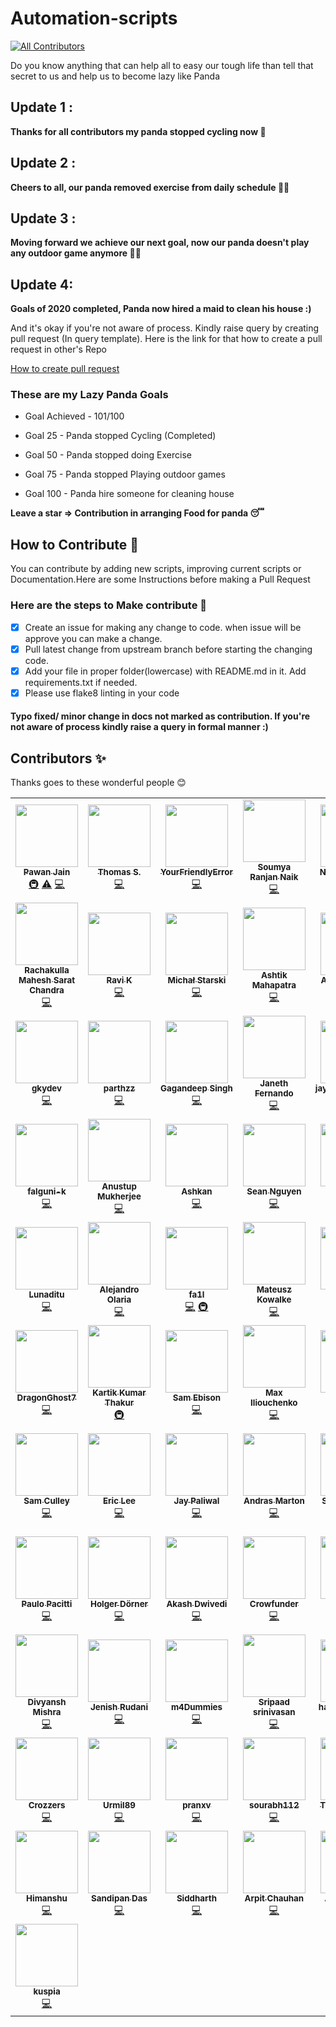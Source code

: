 # Automation-scripts
<!-- ALL-CONTRIBUTORS-BADGE:START - Do not remove or modify this section -->
[![All Contributors](https://img.shields.io/badge/all_contributors-78-orange.svg?style=flat-square)](#contributors-)
<!-- ALL-CONTRIBUTORS-BADGE:END -->

Do you know anything that can help all to easy our tough life than tell that secret to us and help us to become lazy like Panda

## Update 1 :
**Thanks for all contributors my panda stopped cycling now 🛴** 

## Update 2 :
**Cheers to all, our panda removed exercise from daily schedule 🤸‍♂️**

## Update 3 :
**Moving forward we achieve our next goal, now our panda doesn't play any outdoor game anymore  🏌️‍♂️**

## Update 4:
**Goals of 2020 completed, Panda now hired a maid to clean his house :)**

And it's okay if you're not aware of process. Kindly raise query by creating pull request (In query template). Here is the link for that how to create a pull request in other's Repo

[How to create pull request](https://opensource.com/article/19/7/create-pull-request-github)

### These are my Lazy Panda Goals

* Goal Achieved - 101/100

* Goal 25 - Panda stopped Cycling (Completed)
* Goal 50 - Panda stopped doing Exercise
* Goal 75 - Panda stopped Playing outdoor games
* Goal 100 - Panda hire someone for cleaning house

**Leave a star => Contribution in arranging Food for panda 😴**

## How to Contribute 🤔

You can contribute by adding new scripts, improving current scripts or Documentation.Here are some Instructions
before making a Pull Request

### Here are the steps to Make contribute 👣

- [x] Create an issue for making any change to code. when issue will be approve you can make a change.
- [x] Pull latest change from upstream branch before starting the changing code.
- [x] Add your file in proper folder(lowercase) with README.md in it. Add requirements.txt if needed.
- [x] Please use flake8 linting in your code

#### Typo fixed/ minor change in docs not marked as contribution. If you're not aware of process kindly raise a query in formal manner :)
## Contributors ✨

Thanks goes to these wonderful people 😊

<!-- ALL-CONTRIBUTORS-LIST:START - Do not remove or modify this section -->
<!-- prettier-ignore-start -->
<!-- markdownlint-disable -->
<table>
  <tr>
    <td align="center"><a href="https://github.com/pawangeek"><img src="https://avatars0.githubusercontent.com/u/42181691?v=4?s=100" width="100px;" alt=""/><br /><sub><b>Pawan Jain</b></sub></a><br /><a href="#infra-pawangeek" title="Infrastructure (Hosting, Build-Tools, etc)">🚇</a> <a href="https://github.com/python-geeks/Automation-scripts/commits?author=pawangeek" title="Tests">⚠️</a> <a href="https://github.com/python-geeks/Automation-scripts/commits?author=pawangeek" title="Code">💻</a></td>
    <td align="center"><a href="https://github.com/Sacrezar"><img src="https://avatars2.githubusercontent.com/u/38185428?v=4?s=100" width="100px;" alt=""/><br /><sub><b>Thomas S.</b></sub></a><br /><a href="https://github.com/python-geeks/Automation-scripts/commits?author=Sacrezar" title="Code">💻</a></td>
    <td align="center"><a href="https://github.com/YourFriendlyError"><img src="https://avatars3.githubusercontent.com/u/41340245?v=4?s=100" width="100px;" alt=""/><br /><sub><b>YourFriendlyError</b></sub></a><br /><a href="https://github.com/python-geeks/Automation-scripts/commits?author=YourFriendlyError" title="Code">💻</a></td>
    <td align="center"><a href="https://github.com/SoumyaRanjanNaik"><img src="https://avatars3.githubusercontent.com/u/44408204?v=4?s=100" width="100px;" alt=""/><br /><sub><b>Soumya Ranjan Naik</b></sub></a><br /><a href="https://github.com/python-geeks/Automation-scripts/commits?author=SoumyaRanjanNaik" title="Code">💻</a></td>
    <td align="center"><a href="http://niccolomarcon.it"><img src="https://avatars1.githubusercontent.com/u/9902267?v=4?s=100" width="100px;" alt=""/><br /><sub><b>Niccolò Marcon</b></sub></a><br /><a href="https://github.com/python-geeks/Automation-scripts/commits?author=niccolomarcon" title="Code">💻</a></td>
    <td align="center"><a href="http://hpnightowl.github.io"><img src="https://avatars1.githubusercontent.com/u/48650798?v=4?s=100" width="100px;" alt=""/><br /><sub><b>HARSH</b></sub></a><br /><a href="https://github.com/python-geeks/Automation-scripts/commits?author=hpnightowl" title="Code">💻</a></td>
    <td align="center"><a href="https://www.linkedin.com/in/javier-marina-miranda-1a12111a0/"><img src="https://avatars1.githubusercontent.com/u/2737599?v=4?s=100" width="100px;" alt=""/><br /><sub><b>Javi Marina</b></sub></a><br /><a href="https://github.com/python-geeks/Automation-scripts/commits?author=javmarina" title="Code">💻</a></td>
  </tr>
  <tr>
    <td align="center"><a href="https://github.com/maheshschand"><img src="https://avatars0.githubusercontent.com/u/56237961?v=4?s=100" width="100px;" alt=""/><br /><sub><b>Rachakulla Mahesh Sarat Chandra</b></sub></a><br /><a href="https://github.com/python-geeks/Automation-scripts/commits?author=maheshschand" title="Code">💻</a></td>
    <td align="center"><a href="https://github.com/rkgeekoftheweek"><img src="https://avatars2.githubusercontent.com/u/50319065?v=4?s=100" width="100px;" alt=""/><br /><sub><b>Ravi K</b></sub></a><br /><a href="https://github.com/python-geeks/Automation-scripts/commits?author=rkgeekoftheweek" title="Code">💻</a></td>
    <td align="center"><a href="https://github.com/michalStarski"><img src="https://avatars3.githubusercontent.com/u/32843198?v=4?s=100" width="100px;" alt=""/><br /><sub><b>Michał Starski</b></sub></a><br /><a href="https://github.com/python-geeks/Automation-scripts/commits?author=michalStarski" title="Code">💻</a></td>
    <td align="center"><a href="https://github.com/fieryash"><img src="https://avatars2.githubusercontent.com/u/48550799?v=4?s=100" width="100px;" alt=""/><br /><sub><b>Ashtik Mahapatra</b></sub></a><br /><a href="https://github.com/python-geeks/Automation-scripts/commits?author=fieryash" title="Code">💻</a></td>
    <td align="center"><a href="https://github.com/aayuv17"><img src="https://avatars0.githubusercontent.com/u/59158445?v=4?s=100" width="100px;" alt=""/><br /><sub><b>Aayushi Varma</b></sub></a><br /><a href="https://github.com/python-geeks/Automation-scripts/commits?author=aayuv17" title="Code">💻</a></td>
    <td align="center"><a href="https://github.com/Aakasha01Agarwal"><img src="https://avatars0.githubusercontent.com/u/58568036?v=4?s=100" width="100px;" alt=""/><br /><sub><b>Aakash Agarwal</b></sub></a><br /><a href="https://github.com/python-geeks/Automation-scripts/commits?author=Aakasha01Agarwal" title="Code">💻</a></td>
    <td align="center"><a href="https://www.linkedin.com/in/shubham-singh-356ba5168"><img src="https://avatars0.githubusercontent.com/u/47265493?v=4?s=100" width="100px;" alt=""/><br /><sub><b>suubh</b></sub></a><br /><a href="https://github.com/python-geeks/Automation-scripts/commits?author=suubh" title="Code">💻</a></td>
  </tr>
  <tr>
    <td align="center"><a href="https://github.com/gkydev"><img src="https://avatars3.githubusercontent.com/u/26537245?v=4?s=100" width="100px;" alt=""/><br /><sub><b>gkydev</b></sub></a><br /><a href="https://github.com/python-geeks/Automation-scripts/commits?author=gkydev" title="Code">💻</a></td>
    <td align="center"><a href="https://github.com/parth93QA"><img src="https://avatars1.githubusercontent.com/u/55730488?v=4?s=100" width="100px;" alt=""/><br /><sub><b>parthzz</b></sub></a><br /><a href="https://github.com/python-geeks/Automation-scripts/commits?author=parth93QA" title="Code">💻</a></td>
    <td align="center"><a href="https://github.com/GaganSingh5"><img src="https://avatars1.githubusercontent.com/u/32139101?v=4?s=100" width="100px;" alt=""/><br /><sub><b>Gagandeep Singh</b></sub></a><br /><a href="https://github.com/python-geeks/Automation-scripts/commits?author=GaganSingh5" title="Code">💻</a></td>
    <td align="center"><a href="http://www.linkedin.com/in/janethfernando"><img src="https://avatars0.githubusercontent.com/u/35697678?v=4?s=100" width="100px;" alt=""/><br /><sub><b>Janeth Fernando</b></sub></a><br /><a href="https://github.com/python-geeks/Automation-scripts/commits?author=janethavi" title="Code">💻</a></td>
    <td align="center"><a href="https://jayaganeshkumar.me/"><img src="https://avatars0.githubusercontent.com/u/56192588?v=4?s=100" width="100px;" alt=""/><br /><sub><b>jayaganeshkumar</b></sub></a><br /><a href="https://github.com/python-geeks/Automation-scripts/commits?author=jayaganeshkumar" title="Code">💻</a></td>
    <td align="center"><a href="https://github.com/SaiSrichandra"><img src="https://avatars1.githubusercontent.com/u/53914157?v=4?s=100" width="100px;" alt=""/><br /><sub><b>SaiSrichandra</b></sub></a><br /><a href="https://github.com/python-geeks/Automation-scripts/commits?author=SaiSrichandra" title="Code">💻</a></td>
    <td align="center"><a href="https://github.com/shubhampawar"><img src="https://avatars1.githubusercontent.com/u/20047900?v=4?s=100" width="100px;" alt=""/><br /><sub><b>Shubham Pawar</b></sub></a><br /><a href="https://github.com/python-geeks/Automation-scripts/commits?author=shubhampawar" title="Code">💻</a></td>
  </tr>
  <tr>
    <td align="center"><a href="https://github.com/falguni-k"><img src="https://avatars3.githubusercontent.com/u/49592710?v=4?s=100" width="100px;" alt=""/><br /><sub><b>falguni-k</b></sub></a><br /><a href="https://github.com/python-geeks/Automation-scripts/commits?author=falguni-k" title="Code">💻</a></td>
    <td align="center"><a href="https://www.linkedin.com/in/anustup-mukherjee-26755a198/"><img src="https://avatars0.githubusercontent.com/u/60361231?v=4?s=100" width="100px;" alt=""/><br /><sub><b>Anustup Mukherjee</b></sub></a><br /><a href="https://github.com/python-geeks/Automation-scripts/commits?author=Anustup900" title="Code">💻</a></td>
    <td align="center"><a href="http://ashkankamyab.com"><img src="https://avatars2.githubusercontent.com/u/18688356?v=4?s=100" width="100px;" alt=""/><br /><sub><b>Ashkan</b></sub></a><br /><a href="https://github.com/python-geeks/Automation-scripts/commits?author=ashkankamyab" title="Code">💻</a></td>
    <td align="center"><a href="https://github.com/senguyen1011"><img src="https://avatars2.githubusercontent.com/u/52718953?v=4?s=100" width="100px;" alt=""/><br /><sub><b>Sean Nguyen</b></sub></a><br /><a href="https://github.com/python-geeks/Automation-scripts/commits?author=senguyen1011" title="Code">💻</a></td>
    <td align="center"><a href="http://findabhinand.com/"><img src="https://avatars2.githubusercontent.com/u/35622449?v=4?s=100" width="100px;" alt=""/><br /><sub><b>Abhinand</b></sub></a><br /><a href="https://github.com/python-geeks/Automation-scripts/commits?author=abhinand5" title="Code">💻</a></td>
    <td align="center"><a href="https://github.com/varuntumbe"><img src="https://avatars0.githubusercontent.com/u/44541344?v=4?s=100" width="100px;" alt=""/><br /><sub><b>Varun Hegde</b></sub></a><br /><a href="https://github.com/python-geeks/Automation-scripts/commits?author=varuntumbe" title="Code">💻</a></td>
    <td align="center"><a href="https://www.edoardoottavianelli.it"><img src="https://avatars3.githubusercontent.com/u/35783570?v=4?s=100" width="100px;" alt=""/><br /><sub><b>gilfoyle97</b></sub></a><br /><a href="https://github.com/python-geeks/Automation-scripts/commits?author=edoardottt" title="Code">💻</a></td>
  </tr>
  <tr>
    <td align="center"><a href="https://github.com/Lunaditu"><img src="https://avatars3.githubusercontent.com/u/54706346?v=4?s=100" width="100px;" alt=""/><br /><sub><b>Lunaditu</b></sub></a><br /><a href="https://github.com/python-geeks/Automation-scripts/commits?author=Lunaditu" title="Code">💻</a></td>
    <td align="center"><a href="https://github.com/aolaria"><img src="https://avatars3.githubusercontent.com/u/29619252?v=4?s=100" width="100px;" alt=""/><br /><sub><b>Alejandro Olaria</b></sub></a><br /><a href="https://github.com/python-geeks/Automation-scripts/commits?author=aolaria" title="Code">💻</a></td>
    <td align="center"><a href="https://github.com/fa1l"><img src="https://avatars2.githubusercontent.com/u/19634523?v=4?s=100" width="100px;" alt=""/><br /><sub><b>fa1l</b></sub></a><br /><a href="https://github.com/python-geeks/Automation-scripts/commits?author=fa1l" title="Code">💻</a> <a href="#infra-fa1l" title="Infrastructure (Hosting, Build-Tools, etc)">🚇</a></td>
    <td align="center"><a href="https://github.com/mateuszkowalke"><img src="https://avatars2.githubusercontent.com/u/46397613?v=4?s=100" width="100px;" alt=""/><br /><sub><b>Mateusz Kowalke</b></sub></a><br /><a href="https://github.com/python-geeks/Automation-scripts/commits?author=mateuszkowalke" title="Code">💻</a></td>
    <td align="center"><a href="https://www.linkedin.com/in/sonu-saha-a97754131/"><img src="https://avatars1.githubusercontent.com/u/42694653?v=4?s=100" width="100px;" alt=""/><br /><sub><b>Sonu Saha</b></sub></a><br /><a href="https://github.com/python-geeks/Automation-scripts/commits?author=thevirtualbuddy" title="Code">💻</a></td>
    <td align="center"><a href="http://www.linkedin.com/in/devmahmoud10/"><img src="https://avatars2.githubusercontent.com/u/8964887?v=4?s=100" width="100px;" alt=""/><br /><sub><b>Mahmoud Ahmed</b></sub></a><br /><a href="https://github.com/python-geeks/Automation-scripts/commits?author=DevMahmoud10" title="Code">💻</a></td>
    <td align="center"><a href="https://github.com/Kirkkm"><img src="https://avatars2.githubusercontent.com/u/19214317?v=4?s=100" width="100px;" alt=""/><br /><sub><b>Kirk</b></sub></a><br /><a href="https://github.com/python-geeks/Automation-scripts/commits?author=Kirkkm" title="Code">💻</a></td>
  </tr>
  <tr>
    <td align="center"><a href="https://github.com/DragonGhost7"><img src="https://avatars1.githubusercontent.com/u/42487264?v=4?s=100" width="100px;" alt=""/><br /><sub><b>DragonGhost7</b></sub></a><br /><a href="https://github.com/python-geeks/Automation-scripts/commits?author=DragonGhost7" title="Code">💻</a></td>
    <td align="center"><a href="https://github.com/Kartik-byte"><img src="https://avatars0.githubusercontent.com/u/72177299?v=4?s=100" width="100px;" alt=""/><br /><sub><b>Kartik Kumar Thakur</b></sub></a><br /><a href="#infra-Kartik-byte" title="Infrastructure (Hosting, Build-Tools, etc)">🚇</a></td>
    <td align="center"><a href="http://samebison.ir"><img src="https://avatars3.githubusercontent.com/u/23361794?v=4?s=100" width="100px;" alt=""/><br /><sub><b>Sam Ebison</b></sub></a><br /><a href="https://github.com/python-geeks/Automation-scripts/commits?author=ebsa491" title="Code">💻</a></td>
    <td align="center"><a href="https://github.com/maxily1"><img src="https://avatars1.githubusercontent.com/u/55281456?v=4?s=100" width="100px;" alt=""/><br /><sub><b>Max Iliouchenko</b></sub></a><br /><a href="https://github.com/python-geeks/Automation-scripts/commits?author=maxily1" title="Code">💻</a></td>
    <td align="center"><a href="https://corleone77.github.io/"><img src="https://avatars2.githubusercontent.com/u/34139210?v=4?s=100" width="100px;" alt=""/><br /><sub><b>cor77</b></sub></a><br /><a href="https://github.com/python-geeks/Automation-scripts/commits?author=corleone77" title="Code">💻</a></td>
    <td align="center"><a href="https://bit.ly/2ZzPAO4"><img src="https://avatars1.githubusercontent.com/u/54172306?v=4?s=100" width="100px;" alt=""/><br /><sub><b>Fenris Lycaon</b></sub></a><br /><a href="https://github.com/python-geeks/Automation-scripts/commits?author=TheFenrisLycaon" title="Code">💻</a></td>
    <td align="center"><a href="https://lucasvanhaaren.github.io/"><img src="https://avatars0.githubusercontent.com/u/29121316?v=4?s=100" width="100px;" alt=""/><br /><sub><b>vhash</b></sub></a><br /><a href="https://github.com/python-geeks/Automation-scripts/commits?author=LucasVanHaaren" title="Code">💻</a></td>
  </tr>
  <tr>
    <td align="center"><a href="https://www.samculley.co.uk"><img src="https://avatars1.githubusercontent.com/u/3237705?v=4?s=100" width="100px;" alt=""/><br /><sub><b>Sam Culley</b></sub></a><br /><a href="https://github.com/python-geeks/Automation-scripts/commits?author=sculley" title="Code">💻</a></td>
    <td align="center"><a href="https://github.com/happyeric77"><img src="https://avatars2.githubusercontent.com/u/52155607?v=4?s=100" width="100px;" alt=""/><br /><sub><b>Eric Lee</b></sub></a><br /><a href="https://github.com/python-geeks/Automation-scripts/commits?author=happyeric77" title="Code">💻</a></td>
    <td align="center"><a href="https://github.com/jaypaliwal1212"><img src="https://avatars3.githubusercontent.com/u/50298189?v=4?s=100" width="100px;" alt=""/><br /><sub><b>Jay Paliwal</b></sub></a><br /><a href="https://github.com/python-geeks/Automation-scripts/commits?author=jaypaliwal1212" title="Code">💻</a></td>
    <td align="center"><a href="https://placeonthe.net"><img src="https://avatars2.githubusercontent.com/u/54643953?v=4?s=100" width="100px;" alt=""/><br /><sub><b>Andras Marton</b></sub></a><br /><a href="https://github.com/python-geeks/Automation-scripts/commits?author=am401" title="Code">💻</a></td>
    <td align="center"><a href="https://github.com/SakshiUppoor"><img src="https://avatars2.githubusercontent.com/u/46474346?v=4?s=100" width="100px;" alt=""/><br /><sub><b>Sakshi Uppoor</b></sub></a><br /><a href="https://github.com/python-geeks/Automation-scripts/commits?author=SakshiUppoor" title="Code">💻</a></td>
    <td align="center"><a href="https://github.com/ferhah"><img src="https://avatars1.githubusercontent.com/u/13720538?v=4?s=100" width="100px;" alt=""/><br /><sub><b>Ferdinand Hahmann</b></sub></a><br /><a href="https://github.com/python-geeks/Automation-scripts/commits?author=ferhah" title="Code">💻</a></td>
    <td align="center"><a href="https://github.com/Ajay-Raj-S"><img src="https://avatars0.githubusercontent.com/u/29999212?v=4?s=100" width="100px;" alt=""/><br /><sub><b>Ajay Raj</b></sub></a><br /><a href="https://github.com/python-geeks/Automation-scripts/commits?author=Ajay-Raj-S" title="Code">💻</a></td>
  </tr>
  <tr>
    <td align="center"><a href="https://paulopacitti.itch.io"><img src="https://avatars1.githubusercontent.com/u/18006523?v=4?s=100" width="100px;" alt=""/><br /><sub><b>Paulo Pacitti</b></sub></a><br /><a href="https://github.com/python-geeks/Automation-scripts/commits?author=paulopacitti" title="Code">💻</a></td>
    <td align="center"><a href="https://github.com/HolgerDoerner"><img src="https://avatars3.githubusercontent.com/u/42909210?v=4?s=100" width="100px;" alt=""/><br /><sub><b>Holger Dörner</b></sub></a><br /><a href="https://github.com/python-geeks/Automation-scripts/commits?author=HolgerDoerner" title="Code">💻</a></td>
    <td align="center"><a href="https://github.com/bunnysworld"><img src="https://avatars1.githubusercontent.com/u/42912055?v=4?s=100" width="100px;" alt=""/><br /><sub><b>Akash Dwivedi</b></sub></a><br /><a href="https://github.com/python-geeks/Automation-scripts/commits?author=bunnysworld" title="Code">💻</a></td>
    <td align="center"><a href="https://github.com/Crowfunder"><img src="https://avatars2.githubusercontent.com/u/52300171?v=4?s=100" width="100px;" alt=""/><br /><sub><b>Crowfunder</b></sub></a><br /><a href="https://github.com/python-geeks/Automation-scripts/commits?author=Crowfunder" title="Code">💻</a></td>
    <td align="center"><a href="https://github.com/egurnick"><img src="https://avatars1.githubusercontent.com/u/49304043?v=4?s=100" width="100px;" alt=""/><br /><sub><b>egurnick</b></sub></a><br /><a href="https://github.com/python-geeks/Automation-scripts/commits?author=egurnick" title="Code">💻</a></td>
    <td align="center"><a href="http://www.sushantrishav.live"><img src="https://avatars2.githubusercontent.com/u/54536673?v=4?s=100" width="100px;" alt=""/><br /><sub><b>Shushant Rishav</b></sub></a><br /><a href="https://github.com/python-geeks/Automation-scripts/commits?author=Rishu20" title="Code">💻</a></td>
    <td align="center"><a href="https://github.com/ShubhamNagure"><img src="https://avatars2.githubusercontent.com/u/49149160?v=4?s=100" width="100px;" alt=""/><br /><sub><b>Shubham Nagure</b></sub></a><br /><a href="https://github.com/python-geeks/Automation-scripts/commits?author=ShubhamNagure" title="Code">💻</a></td>
  </tr>
  <tr>
    <td align="center"><a href="https://github.com/Divyansh-20"><img src="https://avatars1.githubusercontent.com/u/65251493?v=4?s=100" width="100px;" alt=""/><br /><sub><b>Divyansh Mishra</b></sub></a><br /><a href="https://github.com/python-geeks/Automation-scripts/commits?author=Divyansh-20" title="Code">💻</a></td>
    <td align="center"><a href="https://github.com/JenishRudani"><img src="https://avatars3.githubusercontent.com/u/62238590?v=4?s=100" width="100px;" alt=""/><br /><sub><b>Jenish Rudani</b></sub></a><br /><a href="https://github.com/python-geeks/Automation-scripts/commits?author=JenishRudani" title="Code">💻</a></td>
    <td align="center"><a href="http://m4dummies@gmail.com"><img src="https://avatars1.githubusercontent.com/u/67146120?v=4?s=100" width="100px;" alt=""/><br /><sub><b>m4Dummies</b></sub></a><br /><a href="https://github.com/python-geeks/Automation-scripts/commits?author=m4dummies" title="Code">💻</a></td>
    <td align="center"><a href="https://github.com/Sripaad"><img src="https://avatars3.githubusercontent.com/u/27012182?v=4?s=100" width="100px;" alt=""/><br /><sub><b>Sripaad srinivasan</b></sub></a><br /><a href="https://github.com/python-geeks/Automation-scripts/commits?author=Sripaad" title="Code">💻</a></td>
    <td align="center"><a href="https://github.com/harshitashankar"><img src="https://avatars0.githubusercontent.com/u/68508399?v=4?s=100" width="100px;" alt=""/><br /><sub><b>harshitashankar</b></sub></a><br /><a href="https://github.com/python-geeks/Automation-scripts/commits?author=harshitashankar" title="Code">💻</a></td>
    <td align="center"><a href="http://vivekascoder.ml"><img src="https://avatars3.githubusercontent.com/u/54495208?v=4?s=100" width="100px;" alt=""/><br /><sub><b>VivekAsCoder</b></sub></a><br /><a href="https://github.com/python-geeks/Automation-scripts/commits?author=vivekascoder" title="Code">💻</a></td>
    <td align="center"><a href="https://github.com/Vilma-Agalioti"><img src="https://avatars1.githubusercontent.com/u/11892851?v=4?s=100" width="100px;" alt=""/><br /><sub><b>Vilma Agalioti-Sgompou</b></sub></a><br /><a href="https://github.com/python-geeks/Automation-scripts/commits?author=Vilma-Agalioti" title="Code">💻</a></td>
  </tr>
  <tr>
    <td align="center"><a href="https://github.com/Crozzers"><img src="https://avatars.githubusercontent.com/u/57498990?v=4?s=100" width="100px;" alt=""/><br /><sub><b>Crozzers</b></sub></a><br /><a href="https://github.com/python-geeks/Automation-scripts/commits?author=Crozzers" title="Code">💻</a></td>
    <td align="center"><a href="https://github.com/urmil89"><img src="https://avatars.githubusercontent.com/u/60167367?v=4?s=100" width="100px;" alt=""/><br /><sub><b>Urmil89</b></sub></a><br /><a href="https://github.com/python-geeks/Automation-scripts/commits?author=urmil89" title="Code">💻</a></td>
    <td align="center"><a href="https://github.com/pranxv"><img src="https://avatars.githubusercontent.com/u/40822047?v=4?s=100" width="100px;" alt=""/><br /><sub><b>pranxv</b></sub></a><br /><a href="https://github.com/python-geeks/Automation-scripts/commits?author=pranxv" title="Code">💻</a></td>
    <td align="center"><a href="https://github.com/sourabh112"><img src="https://avatars.githubusercontent.com/u/66176305?v=4?s=100" width="100px;" alt=""/><br /><sub><b>sourabh112</b></sub></a><br /><a href="https://github.com/python-geeks/Automation-scripts/commits?author=sourabh112" title="Code">💻</a></td>
    <td align="center"><a href="https://github.com/samkap333"><img src="https://avatars.githubusercontent.com/u/68690619?v=4?s=100" width="100px;" alt=""/><br /><sub><b>Tuba Mahmood</b></sub></a><br /><a href="https://github.com/python-geeks/Automation-scripts/commits?author=samkap333" title="Code">💻</a></td>
    <td align="center"><a href="https://github.com/atharvanaik225"><img src="https://avatars.githubusercontent.com/u/55648382?v=4?s=100" width="100px;" alt=""/><br /><sub><b>atharvanaik225</b></sub></a><br /><a href="https://github.com/python-geeks/Automation-scripts/commits?author=atharvanaik225" title="Code">💻</a></td>
    <td align="center"><a href="https://shreyasvedpathak.github.io/"><img src="https://avatars.githubusercontent.com/u/68227226?v=4?s=100" width="100px;" alt=""/><br /><sub><b>shreyasvedpathak</b></sub></a><br /><a href="https://github.com/python-geeks/Automation-scripts/commits?author=shreyasvedpathak" title="Code">💻</a> <a href="#infra-shreyasvedpathak" title="Infrastructure (Hosting, Build-Tools, etc)">🚇</a></td>
  </tr>
  <tr>
    <td align="center"><a href="https://www.linkedin.com/in/himanshu-056b461a4/"><img src="https://avatars.githubusercontent.com/u/60290431?v=4?s=100" width="100px;" alt=""/><br /><sub><b>Himanshu</b></sub></a><br /><a href="https://github.com/python-geeks/Automation-scripts/commits?author=razorblade42" title="Code">💻</a></td>
    <td align="center"><a href="https://sandipandas.herokuapp.com"><img src="https://avatars.githubusercontent.com/u/50514440?v=4?s=100" width="100px;" alt=""/><br /><sub><b>Sandipan Das</b></sub></a><br /><a href="https://github.com/python-geeks/Automation-scripts/commits?author=sandipan898" title="Code">💻</a></td>
    <td align="center"><a href="https://github.com/siddharth1704"><img src="https://avatars.githubusercontent.com/u/57746520?v=4?s=100" width="100px;" alt=""/><br /><sub><b>Siddharth</b></sub></a><br /><a href="https://github.com/python-geeks/Automation-scripts/commits?author=siddharth1704" title="Code">💻</a></td>
    <td align="center"><a href="https://www.gitshowcase.com/chauhanarpit09"><img src="https://avatars.githubusercontent.com/u/49450216?v=4?s=100" width="100px;" alt=""/><br /><sub><b>Arpit Chauhan</b></sub></a><br /><a href="https://github.com/python-geeks/Automation-scripts/commits?author=chauhanarpit09" title="Code">💻</a></td>
    <td align="center"><a href="https://anshul2807.github.io/personalweb/"><img src="https://avatars.githubusercontent.com/u/56274258?v=4?s=100" width="100px;" alt=""/><br /><sub><b>Anshul Singh</b></sub></a><br /><a href="https://github.com/python-geeks/Automation-scripts/commits?author=anshul2807" title="Code">💻</a></td>
    <td align="center"><a href="https://github.com/vipinkatara"><img src="https://avatars.githubusercontent.com/u/30955404?v=4?s=100" width="100px;" alt=""/><br /><sub><b>Vipin katara</b></sub></a><br /><a href="https://github.com/python-geeks/Automation-scripts/commits?author=vipinkatara" title="Code">💻</a></td>
    <td align="center"><a href="https://github.com/Strom-Cuzewon"><img src="https://avatars.githubusercontent.com/u/56982586?v=4?s=100" width="100px;" alt=""/><br /><sub><b>Strom-Cuzewon</b></sub></a><br /><a href="https://github.com/python-geeks/Automation-scripts/commits?author=Strom-Cuzewon" title="Code">💻</a></td>
  </tr>
  <tr>
    <td align="center"><a href="https://github.com/kuspia"><img src="https://avatars.githubusercontent.com/u/63403330?v=4?s=100" width="100px;" alt=""/><br /><sub><b>kuspia</b></sub></a><br /><a href="https://github.com/python-geeks/Automation-scripts/commits?author=kuspia" title="Code">💻</a></td>
  </tr>
</table>

<!-- markdownlint-restore -->
<!-- prettier-ignore-end -->

<!-- ALL-CONTRIBUTORS-LIST:END -->
